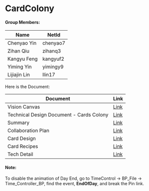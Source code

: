# CardColony

#### Group Members:

| Name         | NetId    |
| ------------ | -------- |
| Chenyao Yin  | chenyao7 |
| Zihan Qiu    | zihanq3  |
| Kangyu Feng  | kangyuf2 |
| Yiming Yin   | yimingy9 |
| Lijiajin Lin | llin17   |

Here is the Document:

| Document                                 | Link                                                         |
| ---------------------------------------- | ------------------------------------------------------------ |
| Vision Canvas                            | [Link](https://docs.google.com/spreadsheets/d/1cLtuVvFczbS0AcGYkvymnbVtihFAAF5Y/edit?usp=sharing&ouid=107682133251111830133&rtpof=true&sd=true) |
| Technical Design Document - Cards Colony | [Link](https://docs.google.com/spreadsheets/d/12LGuRcKltGZWNAPpDFZxU8pXPo3QuErG/edit?usp=sharing&ouid=107682133251111830133&rtpof=true&sd=true) |
| Summary                                  | [Link](https://docs.google.com/document/d/1K5ppdTVeuqoI7PidchdrU7FU-_Qr_SHR/edit?usp=sharing&ouid=107682133251111830133&rtpof=true&sd=true) |
| Collaboration Plan                       | [Link](https://docs.google.com/document/d/16Zt0NjdBqBzwFrH-kYEcfh_Ch5H7qikXgOguuKA5Sbk/edit?usp=sharing) |
| Card Design                              | [Link](https://docs.google.com/document/d/1LO7f3x55zLWc1yvHeo-6mzFc4ZoQW-C33gZ-SBFpB1Y/edit?usp=sharing) |
| Card Recipes                             | [Link](https://docs.google.com/document/d/1DquYTonLn2Nane26BImLBRxsP0nZ4YkvRBbt-2W1DZU/edit?usp=sharing) |
| Tech Detail                              | [Link](https://docs.google.com/document/d/1BHxwBVUrypOtnANM8z1JML1rNZ_sbYnDQFjsIQvyiz4/edit?usp=sharing) |

#### Note:

To disable the animation of Day End, go to TimeControl $\rightarrow$ BP_File $\rightarrow$ Time_Controller_BP, find the event, **EndOfDay**, and break the Pin link.
